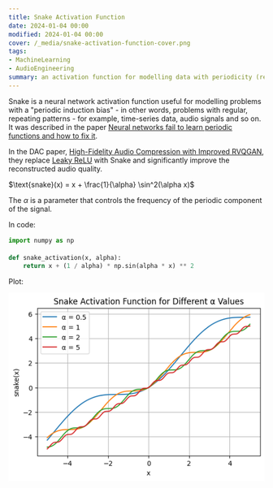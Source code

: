 ```yaml
---
title: Snake Activation Function
date: 2024-01-04 00:00
modified: 2024-01-04 00:00
cover: /_media/snake-activation-function-cover.png
tags:
- MachineLearning
- AudioEngineering
summary: an activation function for modelling data with periodicity (repeating patterns)
---
```


Snake is a neural network activation function useful for modelling problems with a "periodic induction bias" - in other words, problems with regular, repeating patterns - for example, time-series data, audio signals and so on. It was described in the paper [Neural networks fail to learn periodic functions and how to fix it](https://arxiv.org/abs/2006.08195).

In the DAC paper, [High-Fidelity Audio Compression with Improved RVQGAN](../reference/papers/high-fidelity-audio-compression-with-improved-rvqgan.md), they replace [Leaky ReLU](../../../permanent/leaky-relu.md) with Snake and significantly improve the reconstructed audio quality.

$\text{snake}(x) = x + \frac{1}{\alpha} \sin^2(\alpha x)$

The $\alpha$ is a parameter that controls the frequency of the periodic component of the signal.

In code:

```python
import numpy as np

def snake_activation(x, alpha):
    return x + (1 / alpha) * np.sin(alpha * x) ** 2
```

Plot:

![Snake Activation Function diagram](../_media/snake-activate-examples.png)

